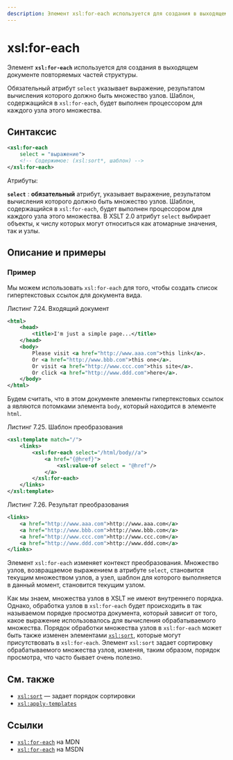 ```yaml
---
description: Элемент xsl:for-each используется для создания в выходящем документе повторяемых частей структуры
---
```


# xsl:for-each

Элемент **`xsl:for-each`** используется для создания в выходящем документе повторяемых частей структуры.

Обязательный атрибут `select` указывает выражение, результатом вычисления которого должно быть множество узлов. Шаблон, содержащийся в `xsl:for-each`, будет выполнен процессором для каждого узла этого множества.

## Синтаксис

```xml
<xsl:for-each
    select = "выражение">
    <!-- Содержимое: (xsl:sort*, шаблон) -->
</xsl:for-each>
```

Атрибуты:

**`select`**
: **обязательный** атрибут, указывает выражение, результатом вычисления которого должно быть множество узлов. Шаблон, содержащийся в `xsl:for-each`, будет выполнен процессором для каждого узла этого множества. В XSLT 2.0 атрибут `select` выбирает объекты, к числу которых могут относиться как атомарные значения, так и узлы.

## Описание и примеры

### Пример

Мы можем использовать `xsl:for-each` для того, чтобы создать список гипертекстовых ссылок для документа вида.

Листинг 7.24. Входящий документ

```xml
<html>
    <head>
        <title>I'm just a simple page...</title>
    </head>
    <body>
        Please visit <a href="http://www.aaa.com">this link</a>.
        Or <a href="http://www.bbb.com">this one</a>.
        Or visit <a href="http://www.ccc.com">this site</a>.
        Or click <a href="http://www.ddd.com">here</a>.
    </body>
</html>
```

Будем считать, что в этом документе элементы гипертекстовых ссылок а являются потомками элемента `body`, который находится в элементе `html`.

Листинг 7.25. Шаблон преобразования

```xml
<xsl:template match="/">
    <links>
        <xsl:for-each select="/html/body//a">
            <a href="{@href}">
                <xsl:value-of select = "@href"/>
            </a>
        </xsl:for-each>
    </links>
</xsl:template>
```

Листинг 7.26. Результат преобразования

```xml
<links>
    <a href="http://www.aaa.com">http://www.aaa.com</a>
    <a href="http://www.bbb.com">http://www.bbb.com</a>
    <a href="http://www.ccc.com">http://www.ccc.com</a>
    <a href="http://www.ddd.com">http://www.ddd.com</a>
</links>
```

Элемент `xsl:for-each` изменяет контекст преобразования. Множество узлов, возвращаемое выражением в атрибуте `select`, становится текущим множеством узлов, а узел, шаблон для которого выполняется в данный момент, становится текущим узлом.

Как мы знаем, множества узлов в XSLT не имеют внутреннего порядка. Однако, обработка узлов в `xsl:for-each` будет происходить в так называемом порядке просмотра документа, который зависит от того, какое выражение использовалось для вычисления обрабатываемого множества. Порядок обработки множества узлов в `xsl:for-each` может быть также изменен элементами [`xsl:sort`](xsl-sort.md), которые могут присутствовать в `xsl:for-each`. Элемент `xsl:sort` задает сортировку обрабатываемого множества узлов, изменяя, таким образом, порядок просмотра, что часто бывает очень полезно.

## См. также

- [`xsl:sort`](xsl-sort.md) — задает порядок сортировки
- [`xsl:apply-templates`](xsl-apply-templates.md)

## Ссылки

- [`xsl:for-each`](https://developer.mozilla.org/en/XSLT/for-each) на MDN
- [`xsl:for-each`](https://msdn.microsoft.com/en-us/library/ms256166.aspx) на MSDN
